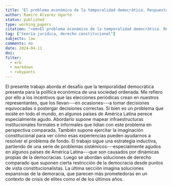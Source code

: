 ```yaml
---
title: "El problema económico de la temporalidad democrática. Respuestas institucionales"
author: Ramiro Álvarez Ugarte
status: published
type: working_papers
citation: "<em>El problema económico de la temporalidad democrática. Respuestas institucionales</em> (Working paper). Facultad de Derecho, Universidad de Buenos Aires, 11 de abril de 2024."
tag: ["teoría jurídica, derecho constitucional"]
subjects: law
comments: no
date: 2024-04-11
doi: 
filter:
  - erb
  - markdown
  - rubypants
---
```


El presente trabajo aborda el desafío que la temporalidad democrática presenta para la política económica de una sociedad ordenada. Me refiero por ello a los incentivos que las elecciones periódicas crean en nuestros representantes, que los llevan---en ocasiones---a tomar decisiones equivocadas o postergar decisiones correctas. Si bien es un problema que existe en todo el mundo, en algunos países de América Latina perece especialmente agudo. Abordarlo supone mapear infraestructuras institucionales formales e informales que lidian con este problema en perspectiva comparada. También supone ejercitar la imaginación constitucional para ver cómo esas experiencias pueden ayudarnos a resolver el problema de fondo. El trabajo sigue una estrategia inductiva, partiendo de una serie de problemas sistémicos---especialmente agudos en algunos países de América Latina---que son causados por dinámicas propias de la democracias. Luego se abordan soluciones de derecho comparado que suponen cierta restricción de la democracia desde puntos de vista constitucionalistas. La última sección imagina soluciones expansivas de la demoracia, que parecen más prometedoras en un contexto de crisis de elites como el de los últimos años.

